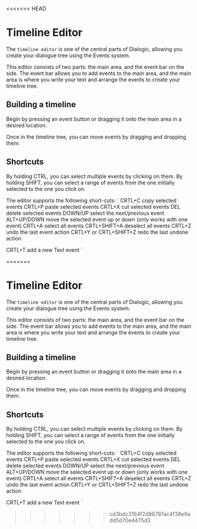 <<<<<<< HEAD
# Timeline Editor

The `timeline editor` is one of the central parts of Dialogic, allowing you create your dialogue tree using the Events system.

This editor consists of two parts: the main area, and the event bar on the side. The event bar allows you to add events to the main area, and the main area is where you write your text and arrange the events to create your timeline tree.

## Building a timeline
Begin by pressing an event button or dragging it onto the main area in a desired location.

Once in the timeline tree, you can move events by dragging and dropping them.


## Shortcuts
By holding CTRL, you can select multiple events by clicking on them. By holding SHIFT, you can select a range of events from the one initially selected to the one you click on.

The editor supports the following short-cuts: 
`
CRTL+C 					copy selected events
CRTL+P 					paste selected events 
CRTL+X 					cut selected events
DEL						delete selected events
DOWN/UP					select the next/previous event
ALT+UP/DOWN				move the selected event up or down (only works with one event)
CRTL+A					 select all events
CRTL+SHIFT+A 			  deselect all events
CRTL+Z					 undo the last event action
CRTL+Y or CRTL+SHIFT+Z 	redo the last undone action

CRTL+T 					add a new Text event
`

=======
# Timeline Editor

The `timeline editor` is one of the central parts of Dialogic, allowing you create your dialogue tree using the Events system.

This editor consists of two parts: the main area, and the event bar on the side. The event bar allows you to add events to the main area, and the main area is where you write your text and arrange the events to create your timeline tree.

## Building a timeline
Begin by pressing an event button or dragging it onto the main area in a desired location.

Once in the timeline tree, you can move events by dragging and dropping them.


## Shortcuts
By holding CTRL, you can select multiple events by clicking on them. By holding SHIFT, you can select a range of events from the one initially selected to the one you click on.

The editor supports the following short-cuts: 
`
CRTL+C 					copy selected events
CRTL+P 					paste selected events 
CRTL+X 					cut selected events
DEL						delete selected events
DOWN/UP					select the next/previous event
ALT+UP/DOWN				move the selected event up or down (only works with one event)
CRTL+A					 select all events
CRTL+SHIFT+A 			  deselect all events
CRTL+Z					 undo the last event action
CRTL+Y or CRTL+SHIFT+Z 	redo the last undone action

CRTL+T 					add a new Text event
`

>>>>>>> cd3bdc3164f2d96797ac4f38e9add5d70e4475d3
